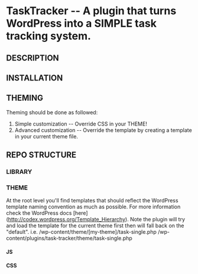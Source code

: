 TaskTracker -- A plugin that turns WordPress into a SIMPLE task tracking system.
====================================

## DESCRIPTION
## INSTALLATION
## THEMING
Theming should be done as followed:
1. Simple customization -- Override CSS in your THEME!
2. Advanced customization -- Override the template by creating a template in your current theme file.

## REPO STRUCTURE
### LIBRARY
### THEME
At the root level you'll find templates that should reflect the WordPress template naming convention as much as possible. 
For more information check the WordPress docs [here] (http://codex.wordpress.org/Template_Hierarchy). Note the plugin will try
and load the template for the current theme first then will fall back on the "default". i.e.
  /wp-content/theme/[my-theme]/task-single.php
  /wp-content/plugins/task-tracker/theme/task-single.php
#### JS
#### CSS


